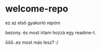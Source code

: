 # welcome-repo
ez az első gyakorló repóm

bezony. és most írtam hozzá egy readme-t.

őőő..ez most más lesz? :/
